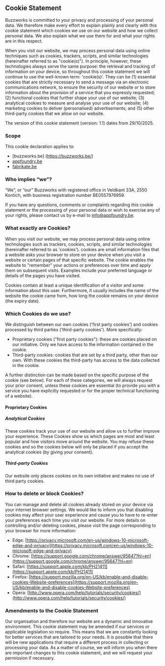 ## Cookie Statement

Buzzworks is committed to your privacy and processing of your personal data. We therefore make every effort to explain plainly and clearly with this cookie statement which cookies we use on our website and how we collect personal data. We also explain what we use them for and what your rights are in this respect.

When you visit our website, we may process personal data using online techniques such as cookies, trackers, scripts, and similar technologies (hereinafter referred to as "cookie(s)"). In principle, however, these technologies always serve the same purpose: the retrieval and tracking of information on your device, so throughout this cookie statement we will continue to use the well-known term: 'cookie(s)'. They can be (1) essential cookies that are strictly necessary to send a message via an electronic communications network, to ensure the security of our website or to store information about the provision of a service that you expressly requested; (2) functional cookies that further shape your use of our website; (3) analytical cookies to measure and analyse your use of our website; (4) marketing cookies to deliver (personalised) advertisements; and (5) other third-party cookies that we allow on our website.

The version of this cookie statement (version: 1.1) dates from 29/10/2025.

### Scope

This cookie declaration applies to:

- [buzzworks.be] (https://buzzworks.be/)
- [appfoundry.be](https://appfoundry.be/)
- [fabrikate.be](https://fabrikate.be/)

  
### Who implies “we”?

“We”, or “our” Buzzworks with registered office in Veldkant 33A, 2550 Kontich, with business registration number BE0557976959.

If you have any questions, comments or complaints regarding this cookie statement or the processing of your personal data or wish to exercise any of your rights, please contact us by e-mail to [info@appfoundry.be](mailto:info@fabrikate.be).

### What exactly are Cookies?

When you visit our website, we may process personal data using online technologies such as trackers, cookies, scripts, and similar technologies (hereinafter referred to as 'cookies'). cookies are small information files that a website asks your browser to store on your device when you visit a website or certain pages of that specific website. The cookie enables the website to "remember" your actions or preferences over time and apply them on subsequent visits. Examples include your preferred language or details of the pages you have visited.

Cookies contain at least a unique identification of a visitor and some information about this user. Furthermore, it usually includes the name of the website the cookie came from, how long the cookie remains on your device (the expiry date).

### Which Cookies do we use?

We distinguish between our own cookies ('first party cookies') and cookies processed by third parties ('third-party cookies'). More specifically:

- Proprietary cookies ("first party cookies"): these are cookies placed on our initiative. Only we have access to the information contained in the cookie.
- Third-party cookies: cookies that are set by a third party, other than our own. With these cookies the third-party has access to the data collected in the cookie.

A further distinction can be made based on the specific purpose of the cookie (see below). For each of these categories, we will always request your prior consent, unless these cookies are essential (to provide you with a service you have explicitly requested or for the proper technical functioning of a website).

#### Proprietary Cookies

##### Analytical Cookies

These cookies track your use of our website and allow us to further improve your experience. These Cookies show us which pages are most and least popular and how visitors move around the website. You may refuse these cookies and so the cookies below will only be placed if you accept the analytical cookies (by giving your consent).

##### Third-party Cookies

Our website only places cookies on its own initiative and makes no use of third party cookies.

### How to delete or block Cookies?

You can manage and delete all cookies already stored on your device via your internet browser settings. We would like to inform you that disabling cookies may affect your user experience and cause you to have to re-enter your preferences each time you visit our website. For more details on controlling and/or deleting cookies, please visit the page corresponding to your browser for more information:

- Edge: [https://privacy.microsoft.com/en-us/windows-10-microsoft-edge-and-privacy](https://privacy.microsoft.com/en-us/windows-10-microsoft-edge-and-privacy)
- Chrome: [https://support.google.com/chrome/answer/95647?hl=en](https://support.google.com/chrome/answer/95647?hl=en)
- Safari: [https://support.apple.com/kb/PH21411](https://support.apple.com/kb/PH21411)
- Firefox: [https://support.mozilla.org/en-US/kb/enable-and-disable-cookies-Website-preferences](https://support.mozilla.org/en-US/kb/enable-and-disable-cookies-Website-preferences)
- Opera: [http://www.opera.com/help/tutorials/security/cookies/](http://www.opera.com/help/tutorials/security/cookies/)

### Amendments to the Cookie Statement

Our organisation and therefore our website are a dynamic and innovative environment. This cookie statement may be amended if our services or applicable legislation so require. This means that we are constantly looking for better services that are tailored to your needs. It is possible that there will be new applications that require a different process in collecting or processing your data. As a matter of course, we will inform you when there are important changes to this cookie statement, and we will request your permission if necessary.
